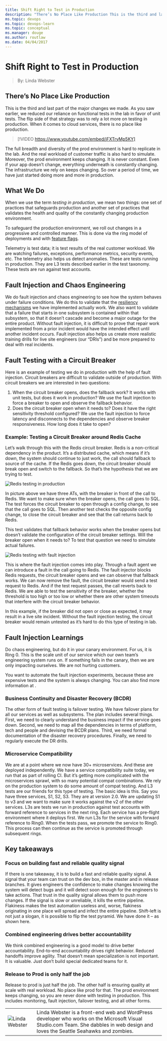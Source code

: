 ```yaml
---
title: Shift Right to Test in Production
description: "There’s No Place Like Production This is the third and last part of the major changes we made. As you saw earlier, we reduced our reliance on functional tests in the lab in favor of unit tests. The flip side of that strategy was to rely a lot more on testing in production. When it comes to cloud services, there is no place like production. The full breadth and diversity of the prod environment is hard to replicate in the lab. And the real workload of customer traffic is also hard to simulate. Moreover, the prod environment keeps changing."
ms.topic: devops
ms.topic: devops-learn
ms.topic: conceptual
ms.manager: douge
ms.author: routlaw
ms.date: 04/04/2017
---
```


# Shift Right to Test in Production
> By: Linda Webster

## There’s No Place Like Production
This is the third and last part of the major changes we made. As you saw
earlier, we reduced our reliance on functional tests in the lab in favor
of unit tests. The flip side of that strategy was to rely a lot more on
testing in production. When it comes to cloud services, there is no
place like production.

> [!VIDEO https://www.youtube.com/embed/jFXTryMp5KY]

The full breadth and diversity of the prod environment is hard to
replicate in the lab. And the real workload of customer traffic is also
hard to simulate. Moreover, the prod environment keeps changing. It is
never constant. Even if your app doesn’t change, everything underneath
is constantly changing. The infrastructure we rely on keeps changing. So
over a period of time, we have just started doing more and more in
production.

## What We Do
When we use the term *testing in production*, we mean two things: one
set of practices that safeguards production and another set of practices
that validates the health and quality of the constantly changing
production environment.

To safeguard the production environment, we roll out changes in a
progressive and controlled manner. This is done via the ring model of
deployments and with [feature flags](progressive-experimentation-feature-flags.md).

Telemetry is test data; it is test results of the real customer
workload. We are watching failures, exceptions, performance metrics,
security events, etc. The telemetry also helps us detect anomalies.
These are tests running in production. They are L3 tests described
earlier in the test taxonomy. These tests are run against test accounts.

## Fault Injection and Chaos Engineering
We do fault injection and chaos engineering to see how the system
behaves under failure conditions. We do this to validate that the
[resiliency mechanisms](patterns-resiliency-cloud.md)
we have implemented actually work. We also want to validate that a
failure that starts in one subsystem is contained within that subsystem,
so that it doesn’t cascade and become a major outage for the entire
product. Without fault injection, it is difficult to prove that repair
work implemented from a prior incident would have the intended effect
until another incident occurs. Fault injection also helps us create more
realistic training drills for live site engineers (our “DRIs”) and be
more prepared to deal with real incidents.

## Fault Testing with a Circuit Breaker
Here is an example of testing we do in production with the help of fault
injection. Circuit breakers are difficult to validate outside of
production. With circuit breakers we are interested in two questions:

1.  When the circuit breaker opens, does the fallback work? It works
    with unit tests, but does it work in production? We use the fault
    injection to force a breaker to open and observe the fallback
    behavior.
2.  Does the circuit breaker open when it needs to? Does it have the
    right sensitivity threshold configured? We use the fault injection
    to force latency and disconnects to the dependencies and observe
    breaker responsiveness. How long does it take to open?

### Example: Testing a Circuit Breaker around Redis Cache
Let’s walk through this with the Redis circuit breaker. Redis is a
non-critical dependency in the product. It’s a distributed cache, which
means if it’s down, the system should continue to just work, the call
should fallback to source of the cache. If the Redis goes down, the
circuit breaker should break open and switch to the fallback. So that’s
the hypothesis that we are trying to test.

![Redis testing in production](_img/redis-testing-in-production.png)

In picture above we have three ATs, with the breaker in front of the
call to Redis. We want to make sure when the breaker opens, the call
goes to SQL. The test forces the circuit breaker to open through a
config change, to see that the call goes to SQL. Then another test
checks the opposite config change, to close the circuit breaker and see
that the call returns back to Redis.

This test validates that fallback behavior works when the breaker opens
but doesn’t validate the configuration of the circuit breaker settings.
Will the breaker open when it needs to? To test that question we need to
simulate actual failures.

![Redis testing with fault injection](_img/redis-testing-with-fault-injection.png)

This is where the fault injection comes into play. Through a fault agent
we can introduce a fault in the call going to Redis. The fault injector
blocks Redis requests, the circuit breaker opens and we can observe that
fallback works. We can now remove the fault, the circuit breaker would
send a test request to Redis. And if the test request passes, the call
reverts back to Redis. We are able to test the sensitivity of the
breaker, whether the threshold is too high or too low or whether there
are other system timeouts that interfere with the circuit breaker
behavior.

In this example, if the breaker did not open or close as expected, it
may result in a live site incident. Without the fault injection testing,
the circuit breaker would remain untested as it’s hard to do this type
of testing in lab.

## Fault Injection Learnings
Do chaos engineering, but do it in your canary environment. For us, it
is Ring 0. This is the scale unit of our service which our own team’s
engineering system runs on. If something fails in the canary, then we
are only impacting ourselves. We are not hurting customers.

You want to automate the fault injection experiments, because these are
expensive tests and the system is always changing. You can also find
more information at .

### Business Continuity and Disaster Recovery (BCDR)
The other form of fault testing is failover testing. We have failover
plans for all our services as well as subsystems. The plan includes
several things. First, we need to clearly understand the business impact
if the service goes down. Second, we need to map all the dependencies in
terms of platform, tech and people and devising the BCDR plans. Third,
we need formal documentation of the disaster recovery procedures.
Finally, we need to regularly execute the DR drills.

### Microservice Compatibility
We are at a point where we now have 30+ microservices. And these are
deployed independently. We have a service compatibility suite today, we
run that as part of rolling CI. But it’s getting more complicated with
the microservices sprawl, with so many potential compat combinations.
We rely on the production system to do some amount of compat testing.
And L3 tests are our friends for this type of testing. The basic idea is
this. Say you have three services, S1, S2, S3. They are at version 2.0.
We are updating S1 to v3 and we want to make sure it works against the
v2 of the other services. L3s are tests we run in production against
test accounts with forward reference to services in the next ring. Each
service has a pre-flight environment where it deploys first. We run L3s
for the service with forward reference to Ring0. When the tests pass, we
promote the service to Ring0. This process can then continue as the
service is promoted through subsequent rings.

## Key takeaways
### Focus on building fast and reliable quality signal
If there is one takeaway, it is to build a fast and reliable quality
signal. A signal that your team can trust on the dev box, in the master
and in release branches. It gives engineers the confidence to make
changes knowing the system will detect bugs and it will detect soon
enough for the engineers to take actions. That trust in the quality
signal allows them to push more changes. If the signal is slow or
unreliable, it kills the entire pipeline. Flakiness makes the test
automation useless and, worse, flakiness originating in one place will
spread and infect the entire pipeline. Shift-left is not just a slogan,
it is possible to flip the test pyramid. We have done it – as shown
here.

### Combined engineering drives better accountability
We think combined engineering is a good model to drive better
accountability. End-to-end accountability drives right behavior. Reduced
handoffs improve agility. That doesn’t mean specialization is not
important. It is valuable. Just don’t build special dedicated teams for
it.

### Release to Prod is only half the job
Release to prod is just half the job. The other half is ensuring quality
at scale with real workload. No place like prod for that. The prod
environment keeps changing, so you are never done with testing in
production. This includes monitoring, fault injection, failover testing,
and all other forms.

|             |                           |
|-------------|---------------------------|
|![Linda Webster](_img/linda_avatar_1479516507-130x130.jpg) | Linda Webster is a front-end web and WordPress developer who works on the Microsoft Visual Studio.com Team. She dabbles in web design and loves the Seattle Seahawks and zombies. |